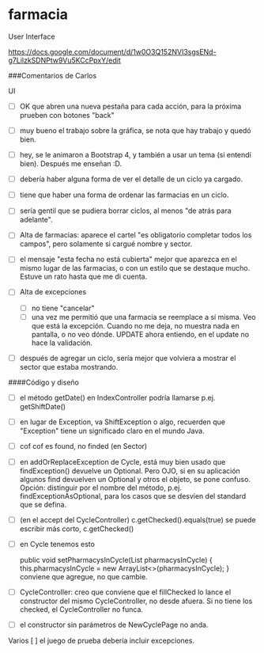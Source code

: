 # farmacia

User Interface

https://docs.google.com/document/d/1w0O3Q152NVI3sgsENd-g7LilzkSDNPtw9Vu5KCcPpxY/edit


###Comentarios de Carlos

UI
- [ ] OK que abren una nueva pestaña para cada acción, para la próxima prueben con botones "back"
- [ ] muy bueno el trabajo sobre la gráfica, se nota que hay trabajo y quedó bien.
- [ ] hey, se le animaron a Bootstrap 4, y también a usar un tema (si entendí bien). Después me enseñan :D.
- [ ] debería haber alguna forma de ver el detalle de un ciclo ya cargado.
- [ ] tiene que haber una forma de ordenar las farmacias en un ciclo.
- [ ] sería gentil que se pudiera borrar ciclos, al menos "de atrás para adelante".
- [ ] Alta de farmacias: aparece el cartel "es obligatorio completar todos los campos", pero solamente si cargué nombre y sector.
- [ ] el mensaje "esta fecha no está cubierta" mejor que aparezca en el mismo lugar de las farmacias, o con un estilo que se destaque mucho.
  Estuve un rato hasta que me di cuenta.
- [ ] Alta de excepciones
 	- [ ] no tiene "cancelar"
	- [ ] una vez me permitió que una farmacia se reemplace a sí misma. Veo que está la excepción. Cuando no me deja, no muestra nada en pantalla, o no veo dónde.
    UPDATE ahora entiendo, en el update no hace la validación.
- [ ] después de agregar un ciclo, sería mejor que volviera a mostrar el sector que estaba mostrando.


####Código y diseño
- [ ] el método getDate() en IndexController podría llamarse p.ej. getShiftDate()
- [ ] en lugar de Exception, va ShiftException o algo, recuerden que "Exception" tiene un significado claro en el mundo Java.
- [ ] cof cof es found, no finded (en Sector)
- [ ] en addOrReplaceException de Cycle, está muy bien usado que findException() devuelve un Optional. 
  Pero OJO, si en su aplicación algunos find devuelven un Optional y otros el objeto, se pone confuso.
  Opción: distinguir por el nombre del método, p.ej. findExceptionAsOptional, para los casos que se desvíen del standard que se defina.
- [ ] (en el accept del CycleController) c.getChecked().equals(true) se puede escribir más corto, c.getChecked()
- [ ] en Cycle tenemos esto

  public void setPharmacysInCycle(List<Pharmacy> pharmacysInCycle) {
    this.pharmacysInCycle = new ArrayList<>(pharmacysInCycle);
  }
  conviene que agregue, no que cambie. 
  
- [ ] CycleController: creo que conviene que el fillChecked lo lance el constructor del mismo CycleController, no desde afuera. Si no tiene los checked, el CycleController no funca.
- [ ] el constructor sin parámetros de NewCyclePage no anda.

Varios
[ ] el juego de prueba debería incluir excepciones.